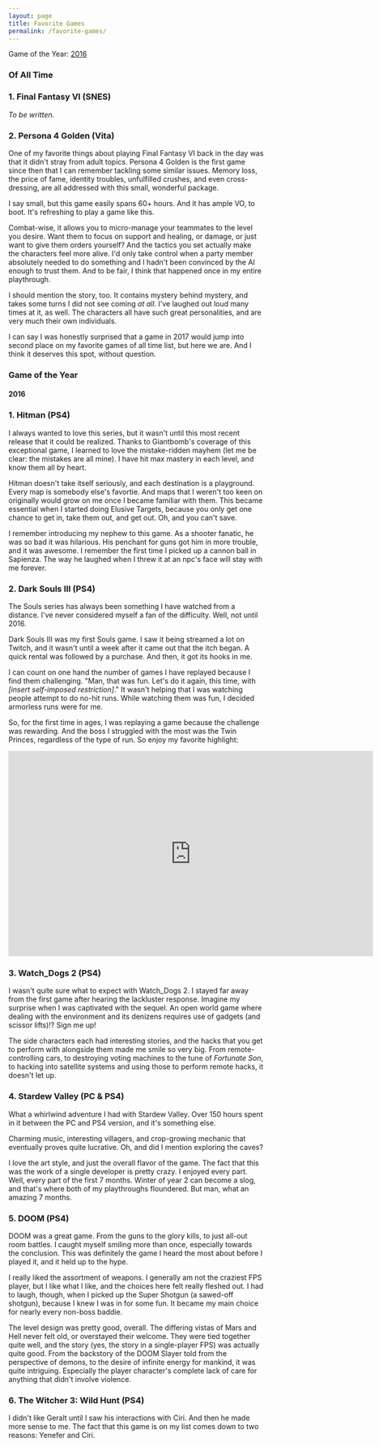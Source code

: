 ```yaml
---
layout: page
title: Favorite Games
permalink: /favorite-games/
---
```


Game of the Year: [2016][goty-2016]

### Of All Time

<a name='ffvi'></a>

### 1. Final Fantasy VI (SNES)

_To be written._

<a name='persona-4'></a>

### 2. Persona 4 Golden (Vita)

One of my favorite things about playing Final Fantasy VI back in the day was that
it didn't stray from adult topics. Persona 4 Golden is the first game since then
that I can remember tackling some similar issues. Memory loss, the price of fame,
identity troubles, unfulfilled crushes, and even cross-dressing, are all addressed
with this small, wonderful package.

I say small, but this game easily spans 60+ hours. And it has ample VO, to boot.
It's refreshing to play a game like this.

Combat-wise, it allows you to micro-manage your teammates to the level you desire.
Want them to focus on support and healing, or damage, or just want to give them
orders yourself? And the tactics you set actually make the characters feel more
alive. I'd only take control when a party member absolutely needed to do something
and I hadn't been convinced by the AI enough to trust them. And to be fair, I
think that happened once in my entire playthrough.

I should mention the story, too. It contains mystery behind mystery, and takes
some turns I did not see coming _at all_. I've laughed out loud many times at it,
as well. The characters all have such great personalities, and are very much their
own individuals.

I can say I was honestly surprised that a game in 2017 would jump into second place
on my favorite games of all time list, but here we are. And I think it deserves
this spot, without question.

### Game of the Year

<a name='goty-2016'></a>

#### 2016

### 1. Hitman (PS4)

I always wanted to love this series, but it wasn't until this most recent release
that it could be realized. Thanks to Giantbomb's coverage of this exceptional
game, I learned to love the mistake-ridden mayhem (let me be clear: the mistakes
are all mine). I have hit max mastery in each level, and know them all by heart.

Hitman doesn't take itself seriously, and each destination is a playground. Every
map is somebody else's favortie. And maps that I weren't too keen on originally
would grow on me once I became familiar with them. This became essential when I
started doing Elusive Targets, because you only get one chance to get in, take
them out, and get out. Oh, and you can't save.

I remember introducing my nephew to this game. As a shooter fanatic, he was so bad
it was hilarious. His penchant for guns got him in more trouble, and it was
awesome. I remember the first time I picked up a cannon ball in Sapienza. The way
he laughed when I threw it at an npc's face will stay with me forever.

### 2. Dark Souls III (PS4)

The Souls series has always been something I have watched from a distance. I've
never considered myself a fan of the difficulty. Well, not until 2016.

Dark Souls III was my first Souls game. I saw it being streamed a lot on Twitch,
and it wasn't until a week after it came out that the itch began. A quick rental
was followed by a purchase. And then, it got its hooks in me.

I can count on one hand the number of games I have replayed because I find them
challenging. "Man, that was fun. Let's do it again, this time, with _[insert
self-imposed restriction]_." It wasn't helping that I was watching people attempt
to do no-hit runs. While watching them was fun, I decided armorless runs were for
me. 

So, for the first time in ages, I was replaying a game because the challenge was
rewarding. And the boss I struggled with the most was the Twin Princes, regardless
of the type of run. So enjoy my favorite highlight:

<iframe width="720" height="405" src="https://www.youtube.com/embed/DwwKBSCZ8C0" frameborder="0" allowfullscreen></iframe>

### 3. Watch_Dogs 2 (PS4)

I wasn't quite sure what to expect with Watch_Dogs 2. I stayed far away from the
first game after hearing the lackluster response. Imagine my surprise when I was
captivated with the sequel. An open world game where dealing with the environment
and its denizens requires use of gadgets (and scissor lifts)!? Sign me up!

The side characters each had interesting stories, and the hacks that you get to
perform with alongside them made me smile so very big. From remote-controlling cars,
to destroying voting machines to the tune of _Fortunate Son_, to hacking into
satellite systems and using those to perform remote hacks, it doesn't let up.

### 4. Stardew Valley (PC & PS4)

What a whirlwind adventure I had with Stardew Valley. Over 150 hours spent in it
between the PC and PS4 version, and it's something else.

Charming music, interesting villagers, and crop-growing mechanic that eventually
proves quite lucrative. Oh, and did I mention exploring the caves?

I love the art style, and just the overall flavor of the game. The fact that this
was the work of a single developer is pretty crazy. I enjoyed every part. Well,
every part of the first 7 months. Winter of year 2 can become a slog, and that's
where both of my playthroughs floundered. But man, what an amazing 7 months.

### 5. DOOM (PS4)

DOOM was a great game. From the guns to the glory kills, to just all-out room
battles. I caught myself smiling more than once, especially towards the conclusion.
This was definitely the game I heard the most about before I played it, and it
held up to the hype.

I really liked the assortment of weapons. I generally am not the craziest FPS
player, but I like what I like, and the choices here felt really fleshed out. I
had to laugh, though, when I picked up the Super Shotgun (a sawed-off shotgun),
because I knew I was in for some fun. It became my main choice for nearly every
non-boss baddie.

The level design was pretty good, overall. The differing vistas of Mars and Hell
never felt old, or overstayed their welcome. They were tied together quite well,
and the story (yes, the story in a single-player FPS) was actually quite good.
From the backstory of the DOOM Slayer told from the perspective of demons, to the
desire of infinite energy for mankind, it was quite intriguing. Especially the
player character's complete lack of care for anything that didn't involve violence.

### 6. The Witcher 3: Wild Hunt (PS4)

I didn't like Geralt until I saw his interactions with Ciri. And then he made more
sense to me. The fact that this game is on my list comes down to two reasons:
Yenefer and Ciri.

[ffvi]: #ffvi
[persona-4]: #persona-4
[goty-2016]: #goty-2016
